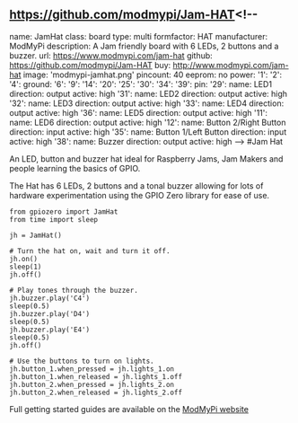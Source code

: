https://github.com/modmypi/Jam-HAT<!--
---
name: JamHat
class: board
type: multi
formfactor: HAT
manufacturer: ModMyPi
description: A Jam friendly board with 6 LEDs, 2 buttons and a buzzer.
url: https://www.modmypi.com/jam-hat
github: https://github.com/modmypi/Jam-HAT
buy: http://www.modmypi.com/jam-hat
image: 'modmypi-jamhat.png'
pincount: 40
eeprom: no
power:
  '1':
  '2':
  '4':
ground:
  '6':
  '9':
  '14':
  '20':
  '25':
  '30':
  '34':
  '39':
pin:
  '29':
    name: LED1
    direction: output
    active: high
  '31':
    name: LED2
    direction: output
    active: high
  '32':
    name: LED3
    direction: output
    active: high
  '33':
    name: LED4
    direction: output
    active: high
  '36':
    name: LED5
    direction: output
    active: high
  '11':
    name: LED6
    direction: output
    active: high
  '12':
    name: Button 2/Right Button
    direction: input
    active: high
  '35':
    name: Button 1/Left Button
    direction: input
    active: high
  '38':
    name: Buzzer
    direction: output
    active: high
-->
#Jam Hat

An LED, button and buzzer hat ideal for Raspberry Jams, Jam Makers and people learning the basics of GPIO.

The Hat has 6 LEDs, 2 buttons and a tonal buzzer allowing for lots of hardware experimentation using the GPIO Zero library for ease of use.
```
from gpiozero import JamHat
from time import sleep

jh = JamHat()

# Turn the hat on, wait and turn it off.
jh.on()
sleep(1)
jh.off()

# Play tones through the buzzer.
jh.buzzer.play('C4')
sleep(0.5)
jh.buzzer.play('D4')
sleep(0.5)
jh.buzzer.play('E4')
sleep(0.5)
jh.off()

# Use the buttons to turn on lights.
jh.button_1.when_pressed = jh.lights_1.on
jh.button_1.when_released = jh.lights_1.off
jh.button_2.when_pressed = jh.lights_2.on
jh.button_2.when_released = jh.lights_2.off
```

Full getting started guides are available on the [ModMyPi website](https://www.modmypi.com/blog/getting-started-with-the-jamhat)
